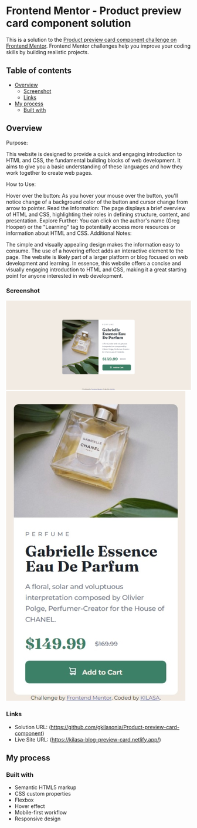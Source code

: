# Frontend Mentor - Product preview card component solution

This is a solution to the [Product preview card component challenge on Frontend Mentor](https://www.frontendmentor.io/challenges/product-preview-card-component-GO7UmttRfa). Frontend Mentor challenges help you improve your coding skills by building realistic projects.

## Table of contents

- [Overview](#overview)
  - [Screenshot](#screenshot)
  - [Links](#links)
- [My process](#my-process)
  - [Built with](#built-with)

## Overview

Purpose:

This website is designed to provide a quick and engaging introduction to HTML and CSS, the fundamental building blocks of web development. It aims to give you a basic understanding of these languages and how they work together to create web pages.

How to Use:

Hover over the button: As you hover your mouse over the button, you'll notice change of a background color of the button and cursor change from arrow to pointer.
Read the Information: The page displays a brief overview of HTML and CSS, highlighting their roles in defining structure, content, and presentation.
Explore Further: You can click on the author's name (Greg Hooper) or the "Learning" tag to potentially access more resources or information about HTML and CSS.
Additional Notes:

The simple and visually appealing design makes the information easy to consume.
The use of a hovering effect adds an interactive element to the page.
The website is likely part of a larger platform or blog focused on web development and learning.
In essence, this website offers a concise and visually engaging introduction to HTML and CSS, making it a great starting point for anyone interested in web development.

### Screenshot

![](./images/desktop-screenshot.jpeg)
![](./images/mobile-screenshot.jpeg)

### Links

- Solution URL: (https://github.com/gkilasonia/Product-preview-card-component)
- Live Site URL: (https://kilasa-blog-preview-card.netlify.app/)

## My process

### Built with

- Semantic HTML5 markup
- CSS custom properties
- Flexbox
- Hover effect
- Mobile-first workflow
- Responsive design

